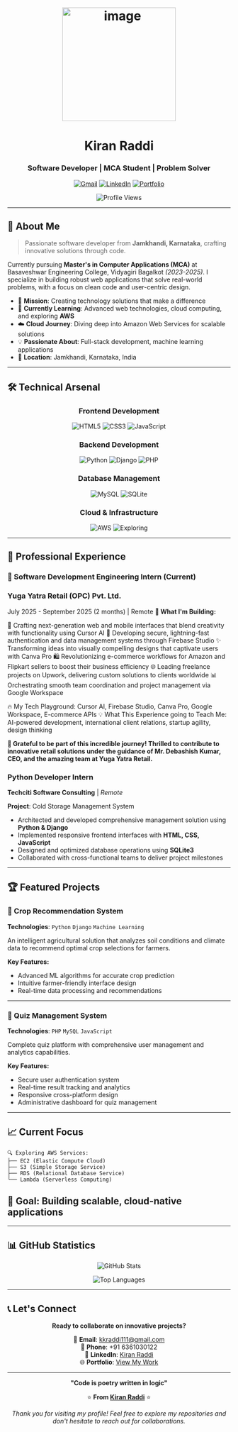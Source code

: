 <div align="center">

# <img width="256" height="256" alt="image" src="https://github.com/user-attachments/assets/32b0b1d5-7053-45ea-8aa2-31255d2a3826" /> 

# Kiran Raddi
### Software Developer | MCA Student | Problem Solver

[![Gmail](https://img.shields.io/badge/Gmail-D14836?style=for-the-badge&logo=gmail&logoColor=white)](mailto:kkraddi111@gmail.com)
[![LinkedIn](https://img.shields.io/badge/LinkedIn-0077B5?style=for-the-badge&logo=linkedin&logoColor=white)](https://www.linkedin.com/in/kiran-raddi-69480b374/)
[![Portfolio](https://img.shields.io/badge/Portfolio-FF5722?style=for-the-badge&logo=firefox&logoColor=white)](https://kkraddi111.github.io/Kiran-portfolio/)

![Profile Views](https://komarev.com/ghpvc/?username=kkraddi111&color=brightgreen&style=flat-square)

</div>

---

## 🚀 About Me

> Passionate software developer from **Jamkhandi, Karnataka**, crafting innovative solutions through code.

Currently pursuing **Master's in Computer Applications (MCA)** at Basaveshwar Engineering College, Vidyagiri Bagalkot *(2023-2025)*. I specialize in building robust web applications that solve real-world problems, with a focus on clean code and user-centric design.

- 🎯 **Mission**: Creating technology solutions that make a difference
- 🌱 **Currently Learning**: Advanced web technologies, cloud computing, and exploring **AWS**
- ☁️ **Cloud Journey**: Diving deep into Amazon Web Services for scalable solutions
- 💡 **Passionate About**: Full-stack development, machine learning applications
- 📍 **Location**: Jamkhandi, Karnataka, India

---

## 🛠️ Technical Arsenal

<div align="center">

### Frontend Development
![HTML5](https://img.shields.io/badge/HTML5-E34F26?style=flat-square&logo=html5&logoColor=white)
![CSS3](https://img.shields.io/badge/CSS3-1572B6?style=flat-square&logo=css3&logoColor=white)
![JavaScript](https://img.shields.io/badge/JavaScript-F7DF1E?style=flat-square&logo=javascript&logoColor=black)

### Backend Development
![Python](https://img.shields.io/badge/Python-3776AB?style=flat-square&logo=python&logoColor=white)
![Django](https://img.shields.io/badge/Django-092E20?style=flat-square&logo=django&logoColor=white)
![PHP](https://img.shields.io/badge/PHP-777BB4?style=flat-square&logo=php&logoColor=white)

### Database Management
![MySQL](https://img.shields.io/badge/MySQL-4479A1?style=flat-square&logo=mysql&logoColor=white)
![SQLite](https://img.shields.io/badge/SQLite-003B57?style=flat-square&logo=sqlite&logoColor=white)

### Cloud & Infrastructure
![AWS](https://img.shields.io/badge/AWS-232F3E?style=flat-square&logo=amazon-aws&logoColor=white)
![Exploring](https://img.shields.io/badge/Status-Learning-yellow?style=flat-square)

</div>

---

## 💼 Professional Experience

### 🚀 Software Development Engineering Intern (Current)
### Yuga Yatra Retail (OPC) Pvt. Ltd.
July 2025 - September 2025 (2 months) | Remote
**🎯 What I'm Building:**

🎨 Crafting next-generation web and mobile interfaces that blend creativity with functionality using Cursor AI
🔐 Developing secure, lightning-fast authentication and data management systems through Firebase Studio
✨ Transforming ideas into visually compelling designs that captivate users with Canva Pro
🛍️ Revolutionizing e-commerce workflows for Amazon and Flipkart sellers to boost their business efficiency
🌐 Leading freelance projects on Upwork, delivering custom solutions to clients worldwide
📊 Orchestrating smooth team coordination and project management via Google Workspace

🔥 My Tech Playground: Cursor AI, Firebase Studio, Canva Pro, Google Workspace, E-commerce APIs
💡 What This Experience going to Teach Me: AI-powered development, international client relations, startup agility, design thinking

**🙏 Grateful to be part of this incredible journey! Thrilled to contribute to innovative retail solutions under the guidance of Mr. Debashish Kumar, CEO, and the amazing team at Yuga Yatra Retail.**

### Python Developer Intern
**Techciti Software Consulting** | *Remote*

**Project**: Cold Storage Management System
- Architected and developed comprehensive management solution using **Python & Django**
- Implemented responsive frontend interfaces with **HTML, CSS, JavaScript**
- Designed and optimized database operations using **SQLite3**
- Collaborated with cross-functional teams to deliver project milestones

---

## 🏆 Featured Projects

### 🌾 Crop Recommendation System
**Technologies**: `Python` `Django` `Machine Learning`

An intelligent agricultural solution that analyzes soil conditions and climate data to recommend optimal crop selections for farmers.

**Key Features:**
- Advanced ML algorithms for accurate crop prediction
- Intuitive farmer-friendly interface design
- Real-time data processing and recommendations

---

### 📝 Quiz Management System
**Technologies**: `PHP` `MySQL` `JavaScript`

Complete quiz platform with comprehensive user management and analytics capabilities.

**Key Features:**
- Secure user authentication system
- Real-time result tracking and analytics
- Responsive cross-platform design
- Administrative dashboard for quiz management

---

## 📈 Current Focus
```
🔍 Exploring AWS Services:
├── EC2 (Elastic Compute Cloud)
├── S3 (Simple Storage Service)
├── RDS (Relational Database Service)
└── Lambda (Serverless Computing)
```

## 🎯 Goal: Building scalable, cloud-native applications
---

## 📊 GitHub Statistics

<div align="center">

![GitHub Stats](https://github-readme-stats.vercel.app/api?username=kkraddi111&show_icons=true&theme=radical&hide_border=true&count_private=true)

![Top Languages](https://github-readme-stats.vercel.app/api/top-langs/?username=kkraddi111&layout=compact&theme=radical&hide_border=true)

</div>

---

## 📞 Let's Connect

<div align="center">

**Ready to collaborate on innovative projects?**

📧 **Email**: [kkraddi111@gmail.com](mailto:kkraddi111@gmail.com)  
📱 **Phone**: +91 6361030122  
🔗 **LinkedIn**: [Kiran Raddi](https://www.linkedin.com/in/kiran-raddi-69480b374/)  
🌐 **Portfolio**: [View My Work](https://kkraddi111.github.io/Kiran-portfolio/)

</div>

---

<div align="center">

**"Code is poetry written in logic"**

⭐ **From [Kiran Raddi](https://github.com/kkraddi111)** ⭐

*Thank you for visiting my profile! Feel free to explore my repositories and don't hesitate to reach out for collaborations.*

</div>

